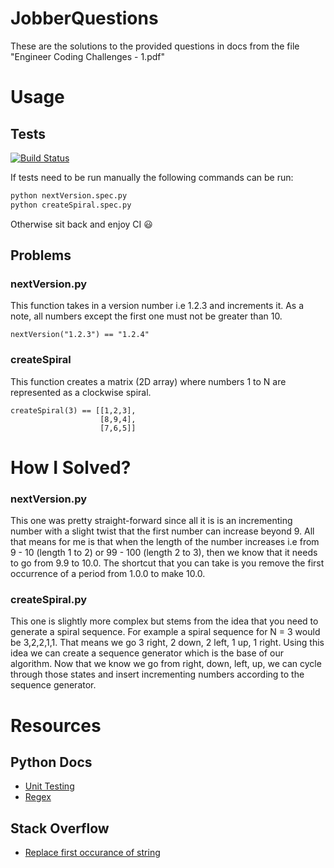 # JobberQuestions
These are the solutions to the provided questions in docs from the file "Engineer Coding Challenges - 1.pdf"

# Usage
## Tests
[![Build Status](https://travis-ci.org/dhaberst/JobberQuestions.svg?branch=master)](https://travis-ci.org/dhaberst/JobberQuestions)

If tests need to be run manually the following commands can be run:
```bash
python nextVersion.spec.py
python createSpiral.spec.py
```
Otherwise sit back and enjoy CI :smiley:
## Problems
### nextVersion.py
This function takes in a version number i.e 1.2.3 and increments it. As a note, all numbers except the first one must not be greater than 10.
```
nextVersion("1.2.3") == "1.2.4"
```

### createSpiral
This function creates  a matrix (2D array) where numbers 1 to N are represented as a clockwise spiral.
```
createSpiral(3) == [[1,2,3],
                    [8,9,4],
                    [7,6,5]]
```
# How I Solved?
### nextVersion.py
This one was pretty straight-forward since all it is is an incrementing number with a slight twist that the first number can increase beyond 9. All that means for me is that when the length of the number increases i.e from 9 - 10 (length 1 to 2) or 99 - 100 (length 2 to 3), then we know that it needs to go from 9.9 to 10.0. The shortcut that you can take is you remove the first occurrence  of a period from 1.0.0 to make 10.0.
### createSpiral.py
This one is slightly more complex but stems from the idea that you need to generate a spiral sequence. For example a spiral sequence for N = 3 would be 3,2,2,1,1. That means we go 3 right, 2 down, 2 left, 1 up, 1 right. Using this idea we can create a sequence generator which is the base of our algorithm. Now that we know we go from right, down, left, up, we can cycle through those states and insert incrementing numbers according to the sequence generator. 
# Resources
## Python Docs
- [Unit Testing](https://docs.python.org/3.6/library/unittest.html)
- [Regex](https://docs.python.org/3/library/re.html)
## Stack Overflow
- [Replace first occurance of string](https://stackoverflow.com/questions/4628618/replace-first-occurrence-of-string-in-python)

